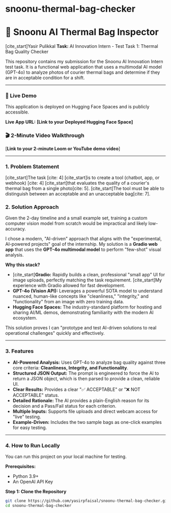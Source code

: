 # snoonu-thermal-bag-checker
# 🤖 Snoonu AI Thermal Bag Inspector

[cite_start]Yasir Pulikkal 
**Task:** AI Innovation Intern - Test Task 1: Thermal Bag Quality Checker

This repository contains my submission for the Snoonu AI Innovation Intern test task. It is a functional web application that uses a multimodal AI model (GPT-4o) to analyze photos of courier thermal bags and determine if they are in acceptable condition for a shift.

---

### 🚀 Live Demo

This application is deployed on Hugging Face Spaces and is publicly accessible.

**Live App URL:** **[Link to your Deployed Hugging Face Space]**

### 🎬 2-Minute Video Walkthrough

[**Link to your 2-minute Loom or YouTube demo video**]

---

### 1. Problem Statement

[cite_start]The task [cite: 4] [cite_start]is to create a tool (chatbot, app, or webhook) [cite: 4] [cite_start]that evaluates the quality of a courier's thermal bag from a single photo[cite: 5]. [cite_start]The tool must be able to distinguish between an acceptable and an unacceptable bag[cite: 7].

### 2. Solution Approach

Given the 2-day timeline and a small example set, training a custom computer vision model from scratch would be impractical and likely low-accuracy.

I chose a modern, "AI-driven" approach that aligns with the "experimental, AI-powered projects"  goal of the internship. My solution is a **Gradio web app** that uses the **GPT-4o multimodal model** to perform "few-shot" visual analysis.

**Why this stack?**
* [cite_start]**Gradio:** Rapidly builds a clean, professional "small app"  UI for image uploads, perfectly matching the task requirement. [cite_start]My experience with Gradio  allowed for fast development.
* **GPT-4o (Vision API):** Leverages a powerful SOTA model to understand nuanced, human-like concepts like "cleanliness," "integrity," and "functionality" from an image with zero training data.
* **Hugging Face Spaces:** The industry-standard platform for hosting and sharing AI/ML demos, demonstrating familiarity with the modern AI ecosystem.

This solution proves I can "prototype and test AI-driven solutions to real operational challenges"   quickly and effectively.

---

### 3. Features

* **AI-Powered Analysis:** Uses GPT-4o to analyze bag quality against three core criteria: **Cleanliness, Integrity, and Functionality**.
* **Structured JSON Output:** The prompt is engineered to force the AI to return a JSON object, which is then parsed to provide a clean, reliable UI.
* **Clear Results:** Provides a clear "✅ ACCEPTABLE" or "❌ NOT ACCEPTABLE" status.
* **Detailed Rationale:** The AI provides a plain-English reason for its decision and a Pass/Fail status for each criterion.
* **Multiple Inputs:** Supports file uploads and direct webcam access for "live" testing.
* **Example-Driven:** Includes the two sample bags as one-click examples for easy testing.

---

### 4. How to Run Locally

You can run this project on your local machine for testing.

**Prerequisites:**
* Python 3.9+
* An OpenAI API Key

**Step 1: Clone the Repository**
```bash
git clone https://github.com/yasirpfaisal/snoonu-thermal-bag-checker.git
cd snoonu-thermal-bag-checker
